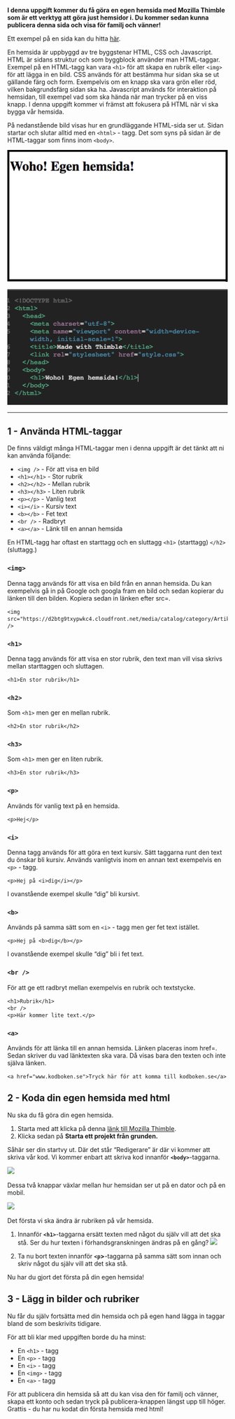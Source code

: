 **I denna uppgift kommer du få göra en egen hemsida med Mozilla Thimble som är ett verktyg att göra just hemsidor i.  Du kommer sedan kunna publicera denna sida och visa för familj och vänner!**

Ett exempel på en sida kan du hitta [här](https://thimbleprojects.org/christoffer/408964/ "Exempeluppgift").

En hemsida är uppbyggd av tre byggstenar HTML, CSS och Javascript. HTML är sidans struktur och som byggblock använder man HTML-taggar. Exempel på en HTML-tagg kan vara ```<h1>``` för att skapa en rubrik eller ```<img>``` för att lägga in en bild. CSS används för att bestämma hur sidan ska se ut gällande färg och form. Exempelvis om en knapp ska vara grön eller röd, vilken bakgrundsfärg sidan ska ha. Javascript används för interaktion på hemsidan, till exempel vad som ska hända när man trycker på en viss knapp. I denna uppgift kommer vi främst att fokusera på HTML när vi ska bygga vår hemsida.

På nedanstående bild visas hur en grundläggande HTML-sida ser ut. Sidan startar och slutar alltid med en ```<html>``` - tagg. Det som syns på sidan är de HTML-taggar som finns inom ```<body>```.


![En grundläggande HTML-sida](basic-html-page.png)

![Ovanstående kod ger denna enkla hemsida](basic-html-page-code.png)

---

## 1 - Använda HTML-taggar

De finns väldigt många HTML-taggar men i denna uppgift är det tänkt att ni kan använda följande:


- ```<img />``` - För att visa en bild
- ```<h1></h1>``` - Stor rubrik
- ```<h2></h2>``` - Mellan rubrik
- ```<h3></h3>``` - Liten rubrik
- ```<p></p>``` - Vanlig text
- ```<i></i>``` - Kursiv text
- ```<b></b>``` - Fet text
- ```<br />``` - Radbryt
- ```<a></a>``` - Länk till en annan hemsida

En HTML-tagg har oftast en starttagg och en sluttagg ```<h1>``` (starttagg) ```</h2>```(sluttagg.)

### ```<img>```

Denna tagg används för att visa en bild från en annan hemsida. Du kan exempelvis gå in på Google och googla fram en bild och sedan kopierar du länken till den bilden. Kopiera sedan in länken efter src=.

    <img src="https://d2btg9txypwkc4.cloudfront.net/media/catalog/category/Artiklar_katt.jpg" />
### ```<h1>```

Denna tagg används för att visa en stor rubrik, den text man vill visa skrivs mellan starttaggen och sluttagen.

    <h1>En stor rubrik</h1>
### ```<h2>```

Som ```<h1>``` men ger en mellan rubrik.

    <h2>En stor rubrik</h2>

### ```<h3>```

Som ```<h1>``` men ger en liten rubrik.

    <h3>En stor rubrik</h3>
### ```<p>```

Används för vanlig text på en hemsida.

    <p>Hej</p>
### ```<i>```

Denna tagg används för att göra en text kursiv. Sätt taggarna runt den text du önskar bli kursiv. Används vanligtvis inom en annan text exempelvis en ```<p>``` - tagg.

    <p>Hej på <i>dig</i></p>

I ovanstående exempel skulle “dig” bli kursivt.

### ```<b>```

Används på samma sätt som en ```<i>``` - tagg men ger fet text istället.

    <p>Hej på <b>dig</b></p>

I ovanstående exempel skulle “dig” bli i fet text.

### ```<br />```

För att ge ett radbryt mellan exempelvis en rubrik och textstycke.

    <h1>Rubrik</h1>
    <br />
    <p>Här kommer lite text.</p>

### ```<a>```

Används för att länka till en annan hemsida. Länken placeras inom href=. Sedan skriver du vad länktexten ska vara. Då visas bara den texten och inte själva länken.

    <a href="www.kodboken.se">Tryck här för att komma till kodboken.se</a>


## 2 - Koda din egen hemsida med html

Nu ska du få göra din egen hemsida.

1. Starta med att klicka på denna [länk till Mozilla Thimble](https://thimble.mozilla.org/sv-SE/). 
2. Klicka sedan på **Starta ett projekt från grunden.**

Såhär ser din startvy ut. Där det står “Redigerare” är där vi kommer att skriva vår kod. Vi kommer enbart att skriva kod innanför **```<body>```**-taggarna.

![](https://d2mxuefqeaa7sj.cloudfront.net/s_6CF75DA471D28416DAE93F7FC3BE58495D5DCD279AF3A43FADC9C051A5061F25_1518726489828_mozilla-thimble.png)


Dessa två knappar växlar mellan hur hemsidan ser ut på en dator och på en mobil.

![](https://d2mxuefqeaa7sj.cloudfront.net/s_6CF75DA471D28416DAE93F7FC3BE58495D5DCD279AF3A43FADC9C051A5061F25_1518727255697_mozilla-thimble-desktop-mobile.png)


Det första vi ska ändra är rubriken på vår hemsida. 

1. Innanför **```<h1>```**-taggarna ersätt texten med något du själv vill att det ska stå. Ser du hur texten i förhandsgranskningen ändras på en gång?
![](https://d2mxuefqeaa7sj.cloudfront.net/s_6CF75DA471D28416DAE93F7FC3BE58495D5DCD279AF3A43FADC9C051A5061F25_1518727310049_mozilla-thimble-change-h1.png)

2. Ta nu bort texten innanför **```<p```>**-taggarna på samma sätt som innan och skriv något du själv vill att det ska stå.

Nu har du gjort det första på din egen hemsida! 

## 3 - Lägg in bilder och rubriker
Nu får du själv fortsätta med din hemsida och på egen hand lägga in taggar bland de som beskrivits tidigare. 

För att bli klar med uppgiften borde du ha minst:

- En ```<h1>``` - tagg
- En ```<p>``` - tagg
- En ```<i>``` - tagg
- En ```<img>``` - tagg
- En ```<a>``` - tagg

För att publicera din hemsida så att du kan visa den för familj och vänner, skapa ett konto och sedan tryck på publicera-knappen längst upp till höger. Grattis - du har nu kodat din första hemsida med html!
